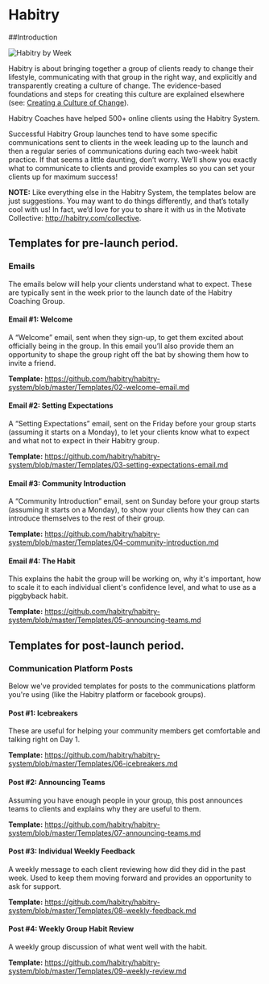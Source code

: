 # Habitry

##Introduction

![Habitry by Week](http://answers.habitry.com/wp-content/uploads/2015/07/habitry-by-week.png)

Habitry is about bringing together a group of clients ready to change their lifestyle, communicating with that group in the right way, and explicitly and transparently creating a culture of change. The evidence-based foundations and steps for creating this culture are explained elsewhere (see: [Creating a Culture of Change](https://github.com/habitry/habitry-system/blob/master/Habitry.md#creating-a-culture-of-change)). 

Habitry Coaches have helped 500+ online clients using the Habitry System.

Successful Habitry Group launches tend to have some specific communications sent to clients in the week leading up to the launch and then a regular series of communications during each two-week habit practice. If that seems a little daunting, don’t worry. We’ll show you exactly what to communicate to clients and provide examples so you can set your clients up for maximum success!

**NOTE:** Like everything else in the Habitry System, the templates below are just suggestions. You may want to do things differently, and that’s totally cool with us! In fact, we’d love for you to share it with us in the Motivate Collective: http://habitry.com/collective.

## Templates for pre-launch period.

### Emails

The emails below will help your clients understand what to expect. These are typically sent in the week prior to the launch date of the Habitry Coaching Group.

#### Email #1: Welcome ###
A “Welcome” email, sent when they sign-up, to get them excited about officially being in the group. In this email you’ll also provide them an opportunity to shape the group right off the bat by showing them how to invite a friend. 

**Template:** https://github.com/habitry/habitry-system/blob/master/Templates/02-welcome-email.md

#### Email #2: Setting Expectations ###
A “Setting Expectations” email, sent on the Friday before your group starts (assuming it starts on a Monday), to let your clients know what to expect and what not to expect in their Habitry group. 

**Template:** https://github.com/habitry/habitry-system/blob/master/Templates/03-setting-expectations-email.md

#### Email #3: Community Introduction ###
A “Community Introduction” email, sent on Sunday before your group starts (assuming it starts on a Monday), to show your clients how they can  can introduce themselves to the rest of their group.

**Template:** https://github.com/habitry/habitry-system/blob/master/Templates/04-community-introduction.md

#### Email #4: The Habit ###
This explains the habit the group will be working on, why it's important, how to scale it to each individual client's confidence level, and what to use as a piggbyback habit.

**Template:** https://github.com/habitry/habitry-system/blob/master/Templates/05-announcing-teams.md

## Templates for post-launch period.

### Communication Platform Posts

Below we've provided templates for posts to the communications platform you're using (like the Habitry platform or facebook groups).

#### Post #1: Icebreakers ###
These are useful for helping your community members get comfortable and talking right on Day 1.

**Template:** https://github.com/habitry/habitry-system/blob/master/Templates/06-icebreakers.md

#### Post #2: Announcing Teams ###
Assuming you have enough people in your group, this post announces teams to clients and explains why they are useful to them.

**Template:** https://github.com/habitry/habitry-system/blob/master/Templates/07-announcing-teams.md

#### Post #3: Individual Weekly Feedback ###
A weekly message to each client reviewing how did they did in the past week. Used to keep them moving forward and provides an opportunity to ask for support.

**Template:** https://github.com/habitry/habitry-system/blob/master/Templates/08-weekly-feedback.md

#### Post #4: Weekly Group Habit Review ###
A weekly group discussion of what went well with the habit.

**Template:** https://github.com/habitry/habitry-system/blob/master/Templates/09-weekly-review.md

